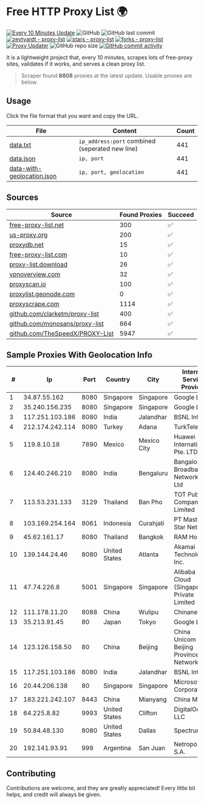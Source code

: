 
# Free HTTP Proxy List 🌍

[![Every 10 Minutes Update](https://github.com/mertguvencli/http-proxy-list/actions/workflows/main.yml/badge.svg?branch=main)](https://github.com/mertguvencli/http-proxy-list/actions/workflows/main.yml)
![GitHub](https://img.shields.io/github/license/mertguvencli/http-proxy-list)
![GitHub last commit](https://img.shields.io/github/last-commit/mertguvencli/http-proxy-list)
[![zevtyardt - proxy-list](https://img.shields.io/static/v1?label=zevtyardt&message=proxy-list&color=blue&logo=github)](https://github.com/zevtyardt/proxy-list "Go to GitHub repo")
[![stars - proxy-list](https://img.shields.io/github/stars/zevtyardt/proxy-list?style=social)](https://github.com/zevtyardt/proxy-list)
[![forks - proxy-list](https://img.shields.io/github/forks/zevtyardt/proxy-list?style=social)](https://github.com/zevtyardt/proxy-list)
[![Proxy Updater](https://github.com/zevtyardt/proxy-list/workflows/Proxy%20Updater/badge.svg)](https://github.com/zevtyardt/proxy-list/actions?query=workflow:"Proxy+Updater")
![GitHub repo size](https://img.shields.io/github/repo-size/zevtyardt/proxy-list)
[![GitHub commit activity](https://img.shields.io/github/commit-activity/m/zevtyardt/proxy-list?logo=commits)](https://github.com/zevtyardt/proxy-list/commits/main)

It is a lightweight project that, every 10 minutes, scrapes lots of free-proxy sites, validates if it works, and serves a clean proxy list.

> Scraper found **8808** proxies at the latest update. Usable proxies are below.

## Usage

Click the file format that you want and copy the URL.

|File|Content|Count|
|----|-------|-----|
|[data.txt](https://raw.githubusercontent.com/mertguvencli/http-proxy-list/main/proxy-list/data.txt)|`ip_address:port` combined (seperated new line)|441|
|[data.json](https://raw.githubusercontent.com/mertguvencli/http-proxy-list/main/proxy-list/data.json)|`ip, port`|441|
|[data-with-geolocation.json](https://raw.githubusercontent.com/mertguvencli/http-proxy-list/main/proxy-list/data-with-geolocation.json)|`ip, port, geolocation`|441|

## Sources

|Source|Found Proxies|Succeed|
|------|-------------|-------|
|[free-proxy-list.net](https://free-proxy-list.net)|300|✅|
|[us-proxy.org](https://www.us-proxy.org)|200|✅|
|[proxydb.net](http://proxydb.net)|15|✅|
|[free-proxy-list.com](https://free-proxy-list.com/?page=&port=&type%5B%5D=http&type%5B%5D=https&up_time=0&search=Search)|10|✅|
|[proxy-list.download](https://www.proxy-list.download/HTTP)|26|✅|
|[vpnoverview.com](https://vpnoverview.com/privacy/anonymous-browsing/free-proxy-servers)|32|✅|
|[proxyscan.io](https://www.proxyscan.io)|100|✅|
|[proxylist.geonode.com](https://proxylist.geonode.com/api/proxy-list?limit=300&page=1&sort_by=lastChecked&sort_type=desc&protocols=http,https)|0|✅|
|[proxyscrape.com](https://api.proxyscrape.com/v2/?request=displayproxies&protocol=http&timeout=10000&country=all&ssl=all&anonymity=all)|1114|✅|
|[github.com/clarketm/proxy-list](https://raw.githubusercontent.com/clarketm/proxy-list/master/proxy-list-raw.txt)|400|✅|
|[github.com/monosans/proxy-list](https://raw.githubusercontent.com/monosans/proxy-list/main/proxies/http.txt)|664|✅|
|[github.com/TheSpeedX/PROXY-List](https://raw.githubusercontent.com/TheSpeedX/PROXY-List/master/http.txt)|5947|✅|


## Sample Proxies With Geolocation Info

|#|Ip|Port|Country|City|Internet Service Provider|
|-|--|----|-------|----|-------------------------|
|1|34.87.55.162|8080|Singapore|Singapore|Google LLC|
|2|35.240.156.235|8080|Singapore|Singapore|Google LLC|
|3|117.251.103.186|8080|India|Jalandhar|BSNL Internet|
|4|212.174.242.114|8080|Turkey|Adana|TurkTelecom|
|5|119.8.10.18|7890|Mexico|Mexico City|Huawei International Pte. LTD|
|6|124.40.246.210|8080|India|Bengaluru|Bangalore Broadband Network Pvt Ltd|
|7|113.53.231.133|3129|Thailand|Ban Pho|TOT Public Company Limited|
|8|103.169.254.164|8061|Indonesia|Curahjati|PT Master Star Network|
|9|45.62.161.17|8080|Thailand|Bangkok|RAM Host|
|10|139.144.24.46|8080|United States|Atlanta|Akamai Technologies, Inc.|
|11|47.74.226.8|5001|Singapore|Singapore|Alibaba Cloud (Singapore) Private Limited|
|12|111.178.11.20|8088|China|Wulipu|Chinanet|
|13|35.213.91.45|80|Japan|Tokyo|Google LLC|
|14|123.126.158.50|80|China|Beijing|China Unicom Beijing Province Network|
|15|117.251.103.186|8080|India|Jalandhar|BSNL Internet|
|16|20.44.206.138|80|Singapore|Singapore|Microsoft Corporation|
|17|183.221.242.107|8443|China|Mianyang|China Mobile|
|18|64.225.8.82|9993|United States|Clifton|DigitalOcean, LLC|
|19|50.84.48.130|8080|United States|Dallas|Spectrum|
|20|192.141.93.91|999|Argentina|San Juan|Netropolys S.A.|



## Contributing

Contributions are welcome, and they are greatly appreciated! Every
little bit helps, and credit will always be given.

